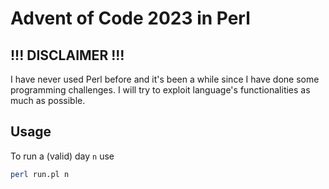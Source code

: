 # Advent of Code 2023 in Perl

## !!! DISCLAIMER !!!
I have never used Perl before and it's been a while since I have done some programming challenges. 
I will try to exploit language's functionalities as much as possible.

## Usage

To run a (valid) day `n` use

```bash
perl run.pl n
```
